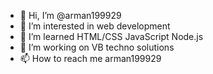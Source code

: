 - 👋 Hi, I’m @arman199929
- 👀 I’m interested in web development
- 🌱 I’m learned HTML/CSS JavaScript Node.js
- 💞️ I’m working on VB techno solutions
- 📫 How to reach me arman199929

<!---
arman199929/arman199929 is a ✨ special ✨ repository because its `README.md` (this file) appears on your GitHub profile.
You can click the Preview link to take a look at your changes.
--->
